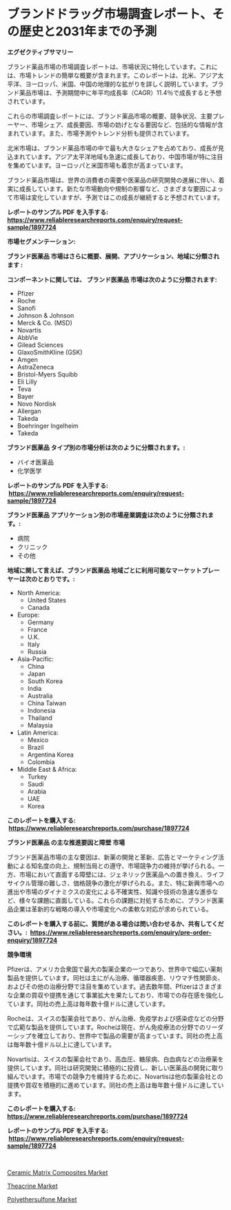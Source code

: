 <p><h1>ブランドドラッグ市場調査レポート、その歴史と2031年までの予測</h1></p><p><strong>エグゼクティブサマリー</strong></p>
<p><p>ブランド薬品市場の市場調査レポートは、市場状況に特化しています。これには、市場トレンドの簡単な概要が含まれます。このレポートは、北米、アジア太平洋、ヨーロッパ、米国、中国の地理的な拡がりを詳しく説明しています。ブランド薬品市場は、予測期間中に年平均成長率（CAGR）11.4％で成長すると予想されています。</p><p>これらの市場調査レポートには、ブランド薬品市場の概要、競争状況、主要プレーヤー、市場シェア、成長要因、市場の妨げとなる要因など、包括的な情報が含まれています。また、市場予測やトレンド分析も提供されています。</p><p>北米市場は、ブランド薬品市場の中で最も大きなシェアを占めており、成長が見込まれています。アジア太平洋地域も急速に成長しており、中国市場が特に注目を集めています。ヨーロッパと米国市場も着宗が高まっています。</p><p>ブランド薬品市場は、世界の消費者の需要や医薬品の研究開発の進展に伴い、着実に成長しています。新たな市場動向や規制の影響など、さまざまな要因によって市場は変化していますが、予測ではこの成長が継続すると予想されています。</p></p>
<p><strong>レポートのサンプル PDF を入手する: <a href="https://www.reliableresearchreports.com/enquiry/request-sample/1897724">https://www.reliableresearchreports.com/enquiry/request-sample/1897724</a></strong></p>
<p><strong>市場セグメンテーション:</strong></p>
<p><strong> ブランド医薬品 市場はさらに概要、展開、アプリケーション、地域に分類されます :</strong></p>
<p><strong>コンポーネントに関しては、 ブランド医薬品 市場は次のように分類されます: &nbsp;</strong></p>
<p><ul><li>Pfizer</li><li>Roche</li><li>Sanofi</li><li>Johnson & Johnson</li><li>Merck & Co. (MSD)</li><li>Novartis</li><li>AbbVie</li><li>Gilead Sciences</li><li>GlaxoSmithKline (GSK)</li><li>Amgen</li><li>AstraZeneca</li><li>Bristol-Myers Squibb</li><li>Eli Lilly</li><li>Teva</li><li>Bayer</li><li>Novo Nordisk</li><li>Allergan</li><li>Takeda</li><li>Boehringer Ingelheim</li><li>Takeda</li></ul></p>
<p><strong> ブランド医薬品 タイプ別の市場分析は次のように分類されます。:</strong></p>
<p><ul><li>バイオ医薬品</li><li>化学医学</li></ul></p>
<p><strong>レポートのサンプル PDF を入手する: &nbsp;<a href="https://www.reliableresearchreports.com/enquiry/request-sample/1897724">https://www.reliableresearchreports.com/enquiry/request-sample/1897724</a></strong></p>
<p><strong> ブランド医薬品 アプリケーション別の市場産業調査は次のように分類されます。:</strong></p>
<p><ul><li>病院</li><li>クリニック</li><li>その他</li></ul></p>
<p><strong>地域に関して言えば、ブランド医薬品 地域ごとに利用可能なマーケットプレーヤーは次のとおりです。:</strong></p>
<p><ul>
    <li>
        North America:
        <ul>
            <li>United States</li>
            <li>Canada</li>
        </ul>
    </li>
    <li>
        Europe:
        <ul>
            <li>Germany</li>
            <li>France</li>
            <li>U.K.</li>
            <li>Italy</li>
            <li>Russia</li>
        </ul>
    </li>
    <li>
        Asia-Pacific:
        <ul>
            <li>China</li>
            <li>Japan</li>
            <li>South Korea</li>
            <li>India</li>
            <li>Australia</li>
            <li>China Taiwan</li>
            <li>Indonesia</li>
            <li>Thailand</li>
            <li>Malaysia</li>
        </ul>
    </li>
    <li>
        Latin America:
        <ul>
            <li>Mexico</li>
            <li>Brazil</li>
            <li>Argentina Korea</li>
            <li>Colombia</li>
        </ul>
    </li>
    <li>
        Middle East & Africa:
        <ul>
            <li>Turkey</li>
            <li>Saudi</li>
            <li>Arabia</li>
            <li>UAE</li>
            <li>Korea</li>
        </ul>
    </li>
    </ul></p>
<p><strong>このレポートを購入する: &nbsp;<a href="https://www.reliableresearchreports.com/purchase/1897724">https://www.reliableresearchreports.com/purchase/1897724</a></strong></p>
<p><strong>ブランド医薬品 の主な推進要因と障壁 市場</strong></p>
<p><p>ブランド医薬品市場の主な要因は、新薬の開発と革新、広告とマーケティング活動による知名度の向上、規制当局との遵守、市場競争力の維持が挙げられる。一方、市場において直面する障壁には、ジェネリック医薬品への置き換え、ライフサイクル管理の難しさ、価格競争の激化が挙げられる。また、特に新興市場への進出や市場のダイナミクスの変化による不確実性、知識や技術の急速な進歩など、様々な課題に直面している。これらの課題に対処するために、ブランド医薬品企業は革新的な戦略の導入や市場変化への柔軟な対応が求められている。</p></p>
<p><strong>このレポートを購入する前に、質問がある場合は問い合わせるか、共有してください。:&nbsp; <a href="https://www.reliableresearchreports.com/enquiry/pre-order-enquiry/1897724">https://www.reliableresearchreports.com/enquiry/pre-order-enquiry/1897724</a></strong></p>
<p><strong>競争環境</strong></p>
<p><p>Pfizerは、アメリカ合衆国で最大の製薬企業の一つであり、世界中で幅広い薬剤製品を提供しています。同社は主にがん治療、循環器疾患、リウマチ性関節炎、およびその他の治療分野で注目を集めています。過去数年間、Pfizerはさまざまな企業の買収や提携を通じて事業拡大を果たしており、市場での存在感を強化しています。同社の売上高は毎年数十億ドルに達しています。</p><p>Rocheは、スイスの製薬会社であり、がん治療、免疫学および感染症などの分野で広範な製品を提供しています。Rocheは現在、がん免疫療法の分野でのリーダーシップを確立しており、世界中で製品の需要が高まっています。同社の売上高は毎年数十億ドル以上に達しています。</p><p>Novartisは、スイスの製薬会社であり、高血圧、糖尿病、白血病などの治療薬を提供しています。同社は研究開発に積極的に投資し、新しい医薬品の開発に取り組んでいます。市場での競争力を維持するために、Novartisは他の製薬会社との提携や買収を積極的に進めています。同社の売上高は毎年数十億ドルに達しています。</p></p>
<p><strong>このレポートを購入する: &nbsp; <a href="https://www.reliableresearchreports.com/purchase/1897724">https://www.reliableresearchreports.com/purchase/1897724</a></strong></p>
<p><strong>レポートのサンプル PDF を入手する: &nbsp;<a href="https://www.reliableresearchreports.com/enquiry/request-sample/1897724">https://www.reliableresearchreports.com/enquiry/request-sample/1897724</a></strong><strong></strong></p>
<p>&nbsp;</p>
<p><p><a href="https://github.com/CliffMedina6/Market-Research-Report-List-3/blob/main/ceramic-matrix-composites-market.md">Ceramic Matrix Composites Market</a></p><p><a href="https://github.com/Sinjinluong3e0awx2m195k76/Market-Research-Report-List-1/blob/main/theacrine-market.md">Theacrine Market</a></p><p><a href="https://github.com/provorikovar/Market-Research-Report-List-3/blob/main/polyethersulfone-market.md">Polyethersulfone Market</a></p></p>